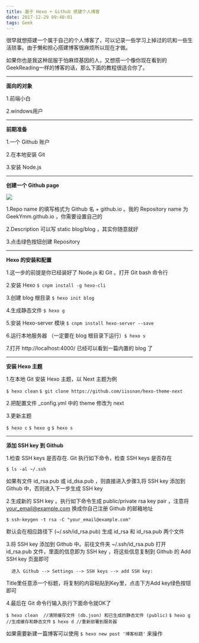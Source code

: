 ```yaml
---
title: 基于 Hexo + Github 搭建个人博客
date: 2017-12-29 09:40:01
tags: Geek
---
```



很早就想搭建一个属于自己的个人博客了，可以记录一些学习上掉过的坑和一些生活琐事。由于懒和担心搭建博客很麻烦所以现在才做。

如果你也是我这种屈服于怕麻烦基因的人，又想搭一个像你现在看到的GeekReading一样的博客的话，那么下面的教程很适合你了。

---
**面向的对象**

1.前端小白
    
2.windows用户

<!--more-->
---
**前期准备**
    
1.一个 Github 账户
    
2.在本地安装 Git
    
3.安装 Node.js

---
**创建一个 Github page**

![](https://aloneimg.com/images/2017/12/29/blogd42ec.jpg)
    
1.Repo name 的填写格式为 Github 名 + github.io 。我的 Repository name 为 GeekYmm.github.io ，你需要设置自己的
    
2.Description 可以写 static blog/blog ，其实你随意就好
    
3.点击绿色按钮创建 Repository
    
---
**Hexo 的安装和配置**

1.这一步的前提是你已经装好了 Node.js 和 Git 。打开 Git bash 命令行
    
2.安装 Hexo `$ cnpm install -g hexo-cli`
    
3.创建 blog 根目录 `$ hexo init blog`
    
4.生成静态文件 `$ hexo g`

5.安装 Hexo-server 模块 `$ cnpm install hexo-server --save`

6.运行本地服务器 （一定要在 blog 根目录下运行）`$ hexo s`

7.打开 http://localhost:4000/ 已经可以看到一篇内置的 blog 了
    
---
**安装 Hexo 主题**

1.在本地 Git 安装 Hexo 主题，以 Next 主题为例

`$ hexo clean`
`$ git clone https://github.com/iissnan/hexo-theme-next`

2.把配置文件 _config.yml 中的 theme 修改为 next

3.更新主题
    
`$ hexo c`
`$ hexo g`
`$ hexo s`

---
**添加 SSH key 到 Github**

1.检查 SSH keys 是否存在. Git 执行如下命令，检查 SSH keys 是否存在

`$ ls -al ~/.ssh`

如果有文件 id_rsa.pub 或 id_dsa.pub ，则直接进入步骤3,将 SSH key 添加到 Github 中，否则进入下一步生成 SSH key

2.生成新的 SSH key 。执行如下命令生成 public/private rsa key pair ，注意将 your_email@example.com 换成你自己注册 Github 的邮箱地址

`$ ssh-keygen -t rsa -C "your_email@example.com"`

默认会在相应路径下 (~/.ssh/id_rsa.pub) 生成 id_rsa 和 id_rsa.pub 两个文件

3.将 SSH key 添加到 Github 中。前往文件夹 ~/.ssh/id_rsa.pub 打开 id_rsa.pub 文件，里面的信息即为 SSH key ，将这些信息复制到 Github 的 Add SSH key 页面即可

      进入 Github --> Settings --> SSH keys --> add SSH key:

Title里任意添一个标题，将复制的内容粘贴到Key里，点击下方Add key绿色按钮即可
      
4.最后在 Git 命令行输入执行下面命令就OK了

`$ hexo clean  //清除缓存文件 (db.json) 和已生成的静态文件 (public)`
`$ hexo g //生成缓存和静态文件`
`$ hexo d //重新部署到服务器`

如果需要新建一篇博客可以使用 `$ hexo new post '博客标题'` 来操作